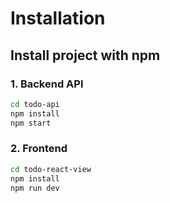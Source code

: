 
# Installation

## Install project with npm

### 1. Backend API
```bash
cd todo-api
npm install
npm start
```

### 2. Frontend 
```bash
cd todo-react-view
npm install
npm run dev

```
